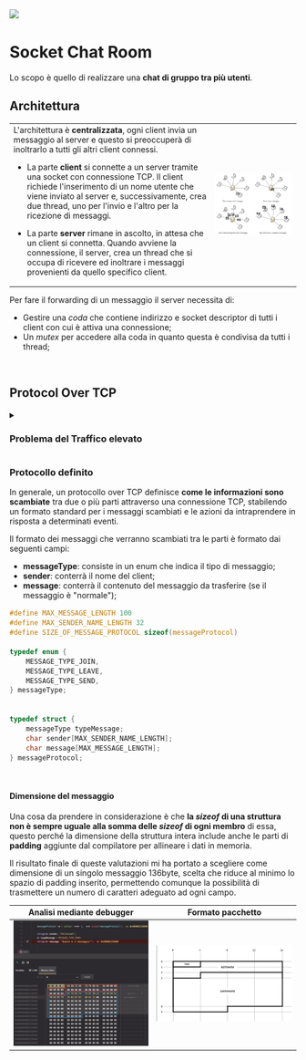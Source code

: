 <img src="https://img.shields.io/github/languages/top/coduri/SocketChatRoom?style=for-the-badge">

<h1>Socket Chat Room</h1>
Lo scopo è quello di realizzare una <b>chat di gruppo tra più utenti</b>.


<h2>Architettura</h2> 
<table>
  <tr>
    <td>
L'architettura è <b>centralizzata</b>, ogni client invia un messaggio al server e questo si preoccuperà di inoltrarlo a tutti gli altri client connessi.

- La parte <b>client</b> si connette a un server tramite una socket con connessione TCP. 
  Il client richiede l'inserimento di un nome utente che viene inviato al server e, successivamente, crea due thread, uno per l'invio e l'altro per la ricezione di messaggi.

- La parte <b>server</b> rimane in ascolto, in attesa che un client si connetta.
Quando avviene la connessione, il server, crea un thread che si occupa di ricevere ed inoltrare i messaggi provenienti da quello specifico client.
    </td>
    <td>
      <img src="/art/image1.png">
    </td>
  </tr>
</table>

Per fare il forwarding di un messaggio il server necessita di:
  - Gestire una <i>coda</i> che contiene indirizzo e socket descriptor di tutti i client con cui è attiva una connessione;
  - Un <i>mutex</i> per accedere alla coda in quanto questa è condivisa da tutti i thread; 
  <br>



<h2>Protocol Over TCP</h2>

<details>
<summary> <h3>Problema del Traffico elevato</h3> </summary>
Di seguito la prima versione della funzione eseguita dal thread ricevente nel client (<a href="https://github.com/coduri/SocketChatRoom/commit/dbc134fc89a03dd8d616b186aa27fd1eda45d432"><i>link</i></a>) 

```C 
void recv_handler(int* pointer_sd) {
    int sd = * pointer_sd;
    char recvbuff[MAXLEN], nomeClient[30];
    int option;

    memset(recvbuff, 0, MAXLEN);

    while(1){
        // Ricevo opzione che mi indica il tipo di messaggio (da server o da altro client)
        recv(sd, &option, sizeof(int), 0);
        int msgType = ntohl(option);

        // Messaggio inviato da un client
        if(msgType == 1){
            recv(sd, nomeClient, 30, 0);    // ricevo nome del mittente
            recv(sd, recvbuff, MAXLEN, 0);  // ricevo messaggio

            printf(COLOR_CYAN);
            printf("%s: ", nomeClient);
            printf(COLOR_RESET);
            printf("%s", recvbuff);
        }

        // Messaggio dal server: indica che c'è stato l'ingresso di un nuovo client nel gruppo
        else if(msgType == 2){
            recv(sd, nomeClient, 30, 0);  // ricevo nome del mittente

            printf(COLOR_GREEN "=== %s si è unito alla chat ===" COLOR_RESET, nomeClient); printf(" \n");
        }

        // Messaggio dal server: indica che c'è stato l'uscita di un client dal gruppo
        else if(msgType == 3){
            recv(sd, nomeClient, 30, 0);  // ricevo nome del mittente

            printf(COLOR_RED "=== %s ha abbandonato ===" COLOR_RESET, nomeClient); printf(" \n");
        }    
    }
}
```

Si può osservare che il client per stampare un messaggio deve ricevere:
  - Numero che indica la <b>tipologia del messaggio</b> (messaggio normale, join, leave);
  - <b>Nome</b> del client;
  - <b>Contenuto</b> del messaggio (nel caso di messaggio normale);

Se considero una situazione con <i>n</i> client ed un messaggio "normale" da inviare: il server dovrà inviare <i>3*(n-1)</i> pacchetti, mentre ogni client dovrà ricevere tre pacchetti.
Per risolvere questo problema di <b>traffico elevato tra le socket</b> , si è pensato di definire uno <b>pseudo-protocollo over TCP</b>.
<br><br>
</details>


<h3>Protocollo definito</h3> 
In generale, un protocollo over TCP definisce <b>come le informazioni sono scambiate</b> tra due o più parti attraverso una connessione TCP, stabilendo un formato standard per i messaggi scambiati e le azioni da intraprendere in risposta a determinati eventi.


Il formato dei messaggi che verranno scambiati tra le parti è formato dai seguenti campi:
  - <b>messageType</b>: consiste in un enum che indica il tipo di messaggio;
  - <b>sender</b>: conterrà il nome del client;
  - <b>message</b>: conterrà il contenuto del messaggio da trasferire (se il messaggio è "normale"); 

```C 
#define MAX_MESSAGE_LENGTH 100
#define MAX_SENDER_NAME_LENGTH 32
#define SIZE_OF_MESSAGE_PROTOCOL sizeof(messageProtocol)

typedef enum {
    MESSAGE_TYPE_JOIN,
    MESSAGE_TYPE_LEAVE,
    MESSAGE_TYPE_SEND,
} messageType;


typedef struct {
    messageType typeMessage;
    char sender[MAX_SENDER_NAME_LENGTH];
    char message[MAX_MESSAGE_LENGTH];
} messageProtocol;
```
<br>

<h4>Dimensione del messaggio</h4>
Una cosa da prendere in considerazione è che <b>la <i> sizeof</i> di una struttura non è sempre uguale alla somma delle <i>sizeof</i> di ogni membro</b> di essa, questo perché la dimensione della struttura intera include anche le parti di <b>padding</b> aggiunte dal compilatore per allineare i dati in memoria.

Il risultato finale di queste valutazioni mi ha portato a scegliere come dimensione di un singolo messaggio 136byte, scelta che riduce al minimo lo spazio di padding inserito, permettendo 
comunque la possibilità di trasmettere un numero di caratteri adeguato ad ogni campo. 

<table>
  <thead>
    <tr>
      <th> Analisi mediante debugger </th>
      <th> Formato pacchetto </th>
    </tr>
  </thead>
  <tbody>
    <tr>
      <td> <img src="art/image2.png"> </td>
      <td> <img src="art/image3.png"> </td>
    </tr>
  </tbody>
</table>